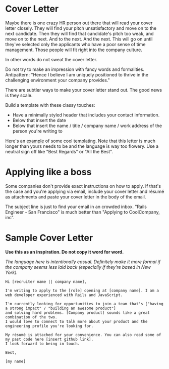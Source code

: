 # Cover Letter

Maybe there is one crazy HR person out there that will read your cover letter closely. They will find your pitch unsatisfactory and move on to the next candidate. Then they will find that candidate's pitch too weak, and move on to the next. And to the next. And the next. This will go on until they've selected only the applicants who have a poor sense of time management. Those people will fit right into the company culture.

In other words do not sweat the cover letter.

Do not try to make an impression with fancy words and formalities. Antipattern: "Hence I believe I am uniquely positioned to thrive in the challenging environment your company provides."

There are subtler ways to make your cover letter stand out. The good news is they scale.

Build a template with these classy touches:

* Have a minimally styled header that includes your contact information.
* Below that insert the date
* Below that insert the name / title / company name / work address of the person you're writing to

Here's an [example][example-cover-letter] of some cool templating. Note that this letter is much longer than yours needs to be and the language is way too flowery. Use a neutral sign off like "Best Regards" or "All the Best".

[example-cover-letter]: http://www.eliteresumewriting.com/images/Sales%20Sample%20Cover%20Letter.jpg

# Applying like a boss

Some companies don't provide exact instructions on how to apply. If that's the case and you're applying via email, include your cover letter and résumé as attachments and paste your cover letter in the body of the email.

The subject line is just to find your email in an crowded inbox. "Rails Engineer - San Francisco" is much better than "Applying to CoolCompany, inc".

# Sample Cover Letter

**Use this as an inspiration. Do not copy it word for word.**

*The language here is intentionally casual. Definitely make it more formal if the company seems less laid back (especially if they're based in New York).*

    Hi [recruiter name || company name],

    I'm writing to apply to the [role] opening at [company name]. I am a web developer experienced with Rails and JavaScript.
    
    I'm currently looking for opportunities to join a team that's ["having a strong impact" / "building an awesome product"]
    and solving hard problems. [Company product] sounds like a great combination of the two.
    I would love to connect to talk more about your product and the engineering profile you're looking for.

    My résumé is attached for your convenience. You can also read some of my past code here [insert github link].
    I look forward to being in touch.
    
    Best,
    
    [my name]
